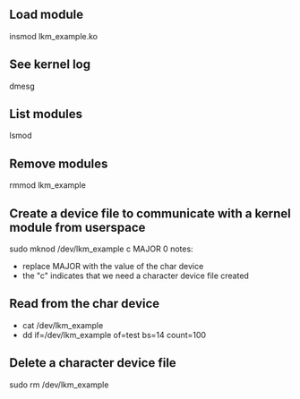 
## Load module
insmod lkm_example.ko

## See kernel log
dmesg

## List modules
lsmod

## Remove modules
rmmod lkm_example

## Create a device file to communicate with a kernel module from userspace
sudo mknod /dev/lkm_example c MAJOR 0
notes:
- replace MAJOR with the value of the char device
- the "c" indicates that we need a character device file created

## Read from the char device
- cat /dev/lkm_example
- dd if=/dev/lkm_example of=test bs=14 count=100

## Delete a character device file
sudo rm /dev/lkm_example
